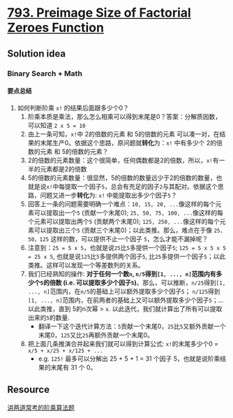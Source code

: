 # [793. Preimage Size of Factorial Zeroes Function](https://leetcode.com/problems/preimage-size-of-factorial-zeroes-function/description/)

## Solution idea

### Binary Search + Math

#### 要点总结
1. 如何判断阶乘 `x!` 的结果后面跟多少个0？
    1. 阶乘本质是乘法，那么怎么相乘可以得到末尾是0？答案：分解质因数，可以知道 `2 x 5 = 10`
    2. 由上一条可知，`x!`中 2的倍数的元素 和 5的倍数的元素 可以凑一对，在结果的末尾生产0。依据这个思路，原问题就**转化**为：`x!` 中有多少个 2的倍数的元素 和 5的倍数的元素？
    3. 2的倍数的元素数量：这个很简单，任何偶数都是2的倍数，所以，`x!`有一半的元素都是2的倍数
    4. 5的倍数的元素数量：很显然，5的倍数的数量远少于2的倍数的数量，也就是说`x!`中每提取一个因子`5`，总会有充足的因子`2`与其配对。依据这个思路，问题又进一步**转化**为: `x!` 中能提取出多少个因子`5`？
    5. 回答上一条的问题需要明确一个难点：`10, 15, 20, ...`像这样的每个元素可以提取出一个`5` (贡献一个末尾0); `25, 50, 75, 100, ...`像这样的每个元素可以提取出两个`5` (贡献两个末尾0); `125, 250, ...`像这样的每个元素可以提取出三个`5` (贡献三个末尾0)；以此类推。那么，难点在于像 `25，50，125` 这样的数，可以提供不止一个因子 `5`，怎么才能不漏掉呢？
    6. 注意到：`25 = 5 x 5`，也就是说`25`比`5`多提供一个因子`5`; `125 = 5 x 5 x 5 = 25 x 5`, 也就是说`125`比`5`多提供两个因子`5`, 比`25`多提供一个因子`5`；以此类推。这样可以发现一个等差数列的关系。
    7. 我们已经熟知的操作: **对于任何一个数`n`, `n/5`得到`[1, ..., n]`范围内有多少个`5`的倍数 (i.e. 可以提取多少个因子`5`)**。那么，可以推断，`n/25`得到`[1, ..., n]`范围内，在`n/5`的基础上可以额外提取多少个因子`5`； `n/125`得到`[1, ..., n]`范围内，在前两者的基础上又可以额外提取多少个因子`5`；... 以此类推，直到 5的n次幂 > `x`. 以此迭代，我们就计算出了所有可以提取出来的`5`的数量.
        * 翻译一下这个迭代计算方法：`5`贡献一个末尾0，`25`比`5`又额外贡献一个末尾0，`125`又比`25`再额外贡献一个末尾0。
    8. 把上面几条推演合并起来我们就可以得到计算公式: `x!`的末尾多少个0 = `x/5 + x/25 + x/125 + ...`
        * e.g. `125!` 最多可以分解出 25 + 5 + 1 = 31 个因子 5，也就是说阶乘结果的末尾有 31 个 0。

## Resource
[讲两道常考的阶乘算法题](https://labuladong.github.io/algo/di-san-zha-24031/shu-xue-yu-659f1/jiang-lian-ae367/)